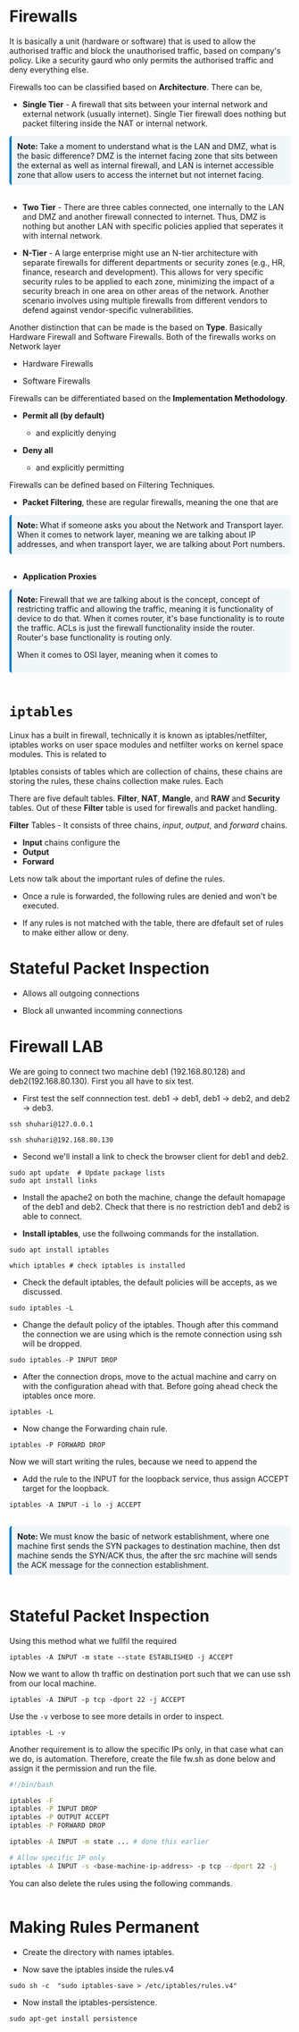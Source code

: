 # Firewalls

It is basically a unit (hardware or software) that is used to allow the authorised traffic and block the unauthorised traffic, based on company's policy. Like a security gaurd who only permits the authorised traffic and deny everything else.

Firewalls too can be classified based on **Architecture**. There can be,

- **Single Tier** - A firewall that sits between your internal network and external network (usually internet). Single Tier firewall does nothing but packet filtering inside the NAT or internal network. 

<div style="border-left: 4px solid #007acc; background-color: #f1f6f9; padding: 10px; border-radius: 5px;">
<strong>Note: </strong> Take a moment to understand what is the LAN and DMZ, what is the basic difference? DMZ is the internet facing zone that sits between the external as well as internal firewall, and LAN is internet accessible zone that allow users to access the internet but not internet facing. 
</div>
<br> 

- **Two Tier** - There are three cables connected, one internally to the LAN and DMZ and another firewall connected to internet. Thus, DMZ is nothing but another LAN with specific policies applied that seperates it with internal network. 


- **N-Tier** - A large enterprise might use an N-tier architecture with separate firewalls for different departments or security zones (e.g., HR, finance, research and development). This allows for very specific security rules to be applied to each zone, minimizing the impact of a security breach in one area on other areas of the network. Another scenario involves using multiple firewalls from different vendors to defend against vendor-specific vulnerabilities.

Another distinction that can be made is the based on **Type**. Basically Hardware Firewall and Software Firewalls. Both of the firewalls works on Network layer 

- Hardware Firewalls

- Software Firewalls

Firewalls can be differentiated based on the **Implementation Methodology**.

- **Permit all (by default)**
  - and explicitly denying

- **Deny all**
  - and explicitly permitting

Firewalls can be defined based on Filtering Techniques. 

- **Packet Filtering**, these are regular firewalls, meaning the one that are 

<div style="border-left: 4px solid #007acc; background-color: #f1f6f9; padding: 10px; border-radius: 5px;">
<strong>Note: </strong> What if someone asks you about the Network and Transport layer. When it comes to network layer, meaning we are talking about IP addresses, and when transport layer, we are talking about Port numbers.
</div>
<br> 

- **Application Proxies**

<div style="border-left: 4px solid #007acc; background-color: #f1f6f9; padding: 10px; border-radius: 5px;">
<strong>Note: </strong> Firewall that we are talking about is the concept, concept of restricting traffic and allowing the traffic, meaning it is functionality of device to do that. When it comes router, it's base functionality is to route the traffic. ACLs is just the firewall functionality inside the router. Router's base functionality is routing only.

When it comes to OSI layer, meaning when it comes to 
</div>
<br> 

# `iptables`

Linux has a built in firewall, technically it is known as iptables/netfilter, iptables works on user space modules and netfilter works on kernel space modules. This is related to 

Iptables consists of tables which are collection of chains, these chains are storing the rules, these chains collection make rules. Each 

There are five default tables. **Filter**, **NAT**, **Mangle**, and **RAW** and **Security** tables. Out of these **Filter** table is used for firewalls and packet handling.

**Filter** Tables - It consists of three chains, *input*, *output*, and *forward* chains.
  - **Input** chains configure the 
  - **Output** 
  - **Forward**

Lets now talk about the important rules of define the rules. 

- Once a rule is forwarded, the following rules are denied and won't be executed. 

- If any rules is not matched with the table, there are dfefault set of rules to make either allow or deny.      

# Stateful Packet Inspection

- Allows all outgoing connections

- Block all unwanted incomming connections

# Firewall LAB

We are going to connect two machine deb1 (192.168.80.128) and deb2(192.168.80.130). First you all have to six test.

- First test the self connnection test. deb1 -> deb1, deb1 -> deb2, and deb2 -> deb3.

```
ssh shuhari@127.0.0.1

ssh shuhari@192.168.80.130
```

- Second we'll install a link to check the browser client for deb1 and deb2.

```
sudo apt update  # Update package lists
sudo apt install links
```

- Install the apache2 on both the machine, change the default homapage of the deb1 and deb2. Check that there is no restriction deb1 and deb2 is able to connect.

- **Install iptables**, use the follwoing commands for the installation.

```
sudo apt install iptables

which iptables # check iptables is installed
```

- Check the default iptables, the default policies will be accepts, as we discussed. 

```
sudo iptables -L
```

- Change the default policy of the iptables. Though after this command the connection we are using which is the remote connection using ssh will be dropped.

```
sudo iptables -P INPUT DROP
```

- After the connection drops, move to the actual machine and carry on with the configuration ahead with that. Before going ahead check the iptables once more.

```
iptables -L
```

- Now change the Forwarding chain rule.

```
iptables -P FORWARD DROP
```

Now we will start writing the rules, because we need to append the 


- Add the rule to the INPUT for the loopback service, thus assign ACCEPT target for the loopback. 

```
iptables -A INPUT -i lo -j ACCEPT
```

<br>

<div style="border-left: 4px solid #007acc; background-color: #f1f6f9; padding: 10px; border-radius: 5px;">
<strong>Note: </strong> We must know the basic of network establishment, where one machine first sends the SYN packages to destination machine, then dst machine sends the SYN/ACK thus, the after the src machine will sends the ACK message for the connection establishment.
</div>
<br>

# Stateful Packet Inspection

Using this method what we fullfil the required 

```
iptables -A INPUT -m state --state ESTABLISHED -j ACCEPT
```

Now we want to allow th traffic on destination port such that we can use ssh from our local machine.

```
iptables -A INPUT -p tcp -dport 22 -j ACCEPT
```

Use the `-v` verbose to see more details in order to inspect.

```
iptables -L -v
```

Another requirement is to allow the specific IPs only, in that case what can we do, is automation. Therefore, create the file fw.sh as done below and assign it the permission and run the file.

```bash
#!/bin/bash

iptables -F
iptables -P INPUT DROP
iptables -P OUTPUT ACCEPT
iptables -P FORWARD DROP

iptables -A INPUT -m state ... # done this earlier

# Allow specific IP only
iptables -A INPUT -s <base-machine-ip-address> -p tcp --dport 22 -j
```

You can also delete the rules using the following commands.

```

```

# Making Rules Permanent

- Create the directory with names iptables.

- Now save the iptables inside the rules.v4

```
sudo sh -c  "sudo iptables-save > /etc/iptables/rules.v4"
```

- Now install the iptables-persistence.

```
sudo apt-get install persistence
```

